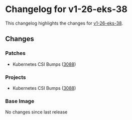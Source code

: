 # Changelog for v1-26-eks-38

This changelog highlights the changes for [v1-26-eks-38](https://github.com/aws/eks-distro/tree/v1-26-eks-38).

## Changes

### Patches
* Kubernetes CSI Bumps ([3088](https://github.com/aws/eks-distro/pull/3088))

### Projects
* Kubernetes CSI Bumps ([3088](https://github.com/aws/eks-distro/pull/3088))

### Base Image
No changes since last release

